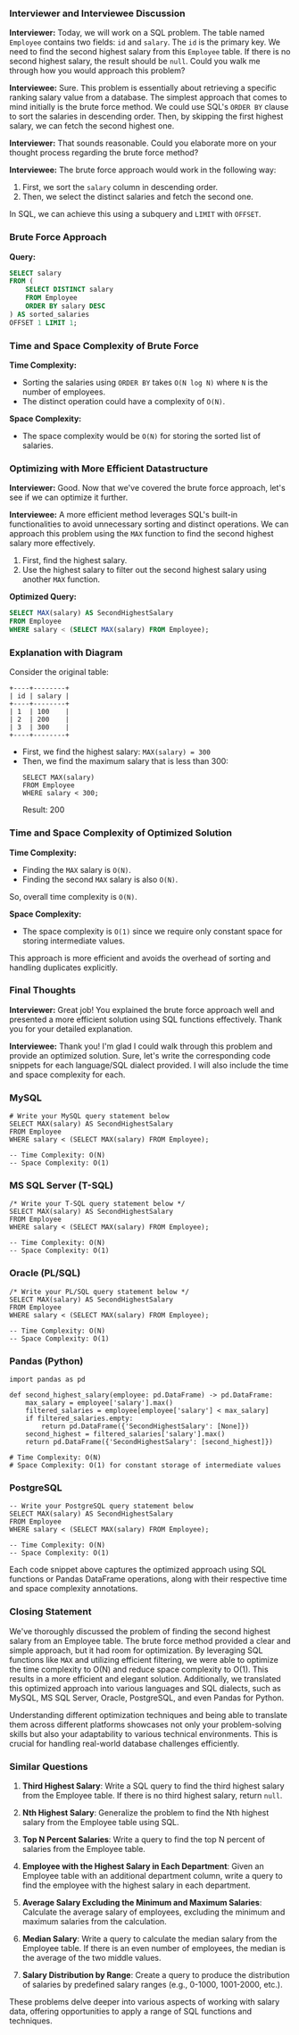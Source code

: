 ### Interviewer and Interviewee Discussion

**Interviewer:** Today, we will work on a SQL problem. The table named `Employee` contains two fields: `id` and `salary`. The `id` is the primary key. We need to find the second highest salary from this `Employee` table. If there is no second highest salary, the result should be `null`. Could you walk me through how you would approach this problem?

**Interviewee:** Sure. This problem is essentially about retrieving a specific ranking salary value from a database. The simplest approach that comes to mind initially is the brute force method. We could use SQL's `ORDER BY` clause to sort the salaries in descending order. Then, by skipping the first highest salary, we can fetch the second highest one. 

**Interviewer:** That sounds reasonable. Could you elaborate more on your thought process regarding the brute force method?

**Interviewee:** The brute force approach would work in the following way:

1. First, we sort the `salary` column in descending order.
2. Then, we select the distinct salaries and fetch the second one.

In SQL, we can achieve this using a subquery and `LIMIT` with `OFFSET`.

### Brute Force Approach

**Query:**
```sql
SELECT salary 
FROM (
    SELECT DISTINCT salary 
    FROM Employee 
    ORDER BY salary DESC 
) AS sorted_salaries 
OFFSET 1 LIMIT 1;
```

### Time and Space Complexity of Brute Force

**Time Complexity:**
- Sorting the salaries using `ORDER BY` takes `O(N log N)` where `N` is the number of employees.
- The distinct operation could have a complexity of `O(N)`.

**Space Complexity:**
- The space complexity would be `O(N)` for storing the sorted list of salaries.

### Optimizing with More Efficient Datastructure

**Interviewer:** Good. Now that we've covered the brute force approach, let's see if we can optimize it further.

**Interviewee:** A more efficient method leverages SQL's built-in functionalities to avoid unnecessary sorting and distinct operations. We can approach this problem using the `MAX` function to find the second highest salary more effectively.

1. First, find the highest salary.
2. Use the highest salary to filter out the second highest salary using another `MAX` function.

**Optimized Query:**
```sql
SELECT MAX(salary) AS SecondHighestSalary 
FROM Employee 
WHERE salary < (SELECT MAX(salary) FROM Employee);
```

### Explanation with Diagram

Consider the original table:

```
+----+--------+
| id | salary |
+----+--------+
| 1  | 100    |
| 2  | 200    |
| 3  | 300    |
+----+--------+
```

- First, we find the highest salary: `MAX(salary) = 300`
- Then, we find the maximum salary that is less than 300:
  ```
  SELECT MAX(salary) 
  FROM Employee 
  WHERE salary < 300;
  ```
  Result: 200

### Time and Space Complexity of Optimized Solution

**Time Complexity:**
- Finding the `MAX` salary is `O(N)`.
- Finding the second `MAX` salary is also `O(N)`.

So, overall time complexity is `O(N)`.

**Space Complexity:**
- The space complexity is `O(1)` since we require only constant space for storing intermediate values.

This approach is more efficient and avoids the overhead of sorting and handling duplicates explicitly.

### Final Thoughts

**Interviewer:** Great job! You explained the brute force approach well and presented a more efficient solution using SQL functions effectively. Thank you for your detailed explanation. 

**Interviewee:** Thank you! I'm glad I could walk through this problem and provide an optimized solution.
Sure, let's write the corresponding code snippets for each language/SQL dialect provided. I will also include the time and space complexity for each.

### MySQL
```mysql
# Write your MySQL query statement below
SELECT MAX(salary) AS SecondHighestSalary 
FROM Employee 
WHERE salary < (SELECT MAX(salary) FROM Employee);

-- Time Complexity: O(N)
-- Space Complexity: O(1)
```

### MS SQL Server (T-SQL)
```mssql
/* Write your T-SQL query statement below */
SELECT MAX(salary) AS SecondHighestSalary 
FROM Employee 
WHERE salary < (SELECT MAX(salary) FROM Employee);

-- Time Complexity: O(N)
-- Space Complexity: O(1)
```

### Oracle (PL/SQL)
```oraclesql
/* Write your PL/SQL query statement below */
SELECT MAX(salary) AS SecondHighestSalary
FROM Employee
WHERE salary < (SELECT MAX(salary) FROM Employee);

-- Time Complexity: O(N)
-- Space Complexity: O(1)
```

### Pandas (Python)
```pythondata
import pandas as pd

def second_highest_salary(employee: pd.DataFrame) -> pd.DataFrame:
    max_salary = employee['salary'].max()
    filtered_salaries = employee[employee['salary'] < max_salary]
    if filtered_salaries.empty:
        return pd.DataFrame({'SecondHighestSalary': [None]})
    second_highest = filtered_salaries['salary'].max()
    return pd.DataFrame({'SecondHighestSalary': [second_highest]})

# Time Complexity: O(N)
# Space Complexity: O(1) for constant storage of intermediate values
```

### PostgreSQL
```postgresql
-- Write your PostgreSQL query statement below
SELECT MAX(salary) AS SecondHighestSalary 
FROM Employee 
WHERE salary < (SELECT MAX(salary) FROM Employee);

-- Time Complexity: O(N)
-- Space Complexity: O(1)
```

Each code snippet above captures the optimized approach using SQL functions or Pandas DataFrame operations, along with their respective time and space complexity annotations.


### Closing Statement

We've thoroughly discussed the problem of finding the second highest salary from an Employee table. The brute force method provided a clear and simple approach, but it had room for optimization. By leveraging SQL functions like `MAX` and utilizing efficient filtering, we were able to optimize the time complexity to O(N) and reduce space complexity to O(1). This results in a more efficient and elegant solution. Additionally, we translated this optimized approach into various languages and SQL dialects, such as MySQL, MS SQL Server, Oracle, PostgreSQL, and even Pandas for Python.

Understanding different optimization techniques and being able to translate them across different platforms showcases not only your problem-solving skills but also your adaptability to various technical environments. This is crucial for handling real-world database challenges efficiently.

### Similar Questions

1. **Third Highest Salary**:
   Write a SQL query to find the third highest salary from the Employee table. If there is no third highest salary, return `null`.

2. **Nth Highest Salary**:
   Generalize the problem to find the Nth highest salary from the Employee table using SQL.

3. **Top N Percent Salaries**:
   Write a query to find the top N percent of salaries from the Employee table.

4. **Employee with the Highest Salary in Each Department**:
   Given an Employee table with an additional department column, write a query to find the employee with the highest salary in each department.

5. **Average Salary Excluding the Minimum and Maximum Salaries**:
   Calculate the average salary of employees, excluding the minimum and maximum salaries from the calculation.

6. **Median Salary**:
   Write a query to calculate the median salary from the Employee table. If there is an even number of employees, the median is the average of the two middle values.

7. **Salary Distribution by Range**:
   Create a query to produce the distribution of salaries by predefined salary ranges (e.g., 0-1000, 1001-2000, etc.).

These problems delve deeper into various aspects of working with salary data, offering opportunities to apply a range of SQL functions and techniques.